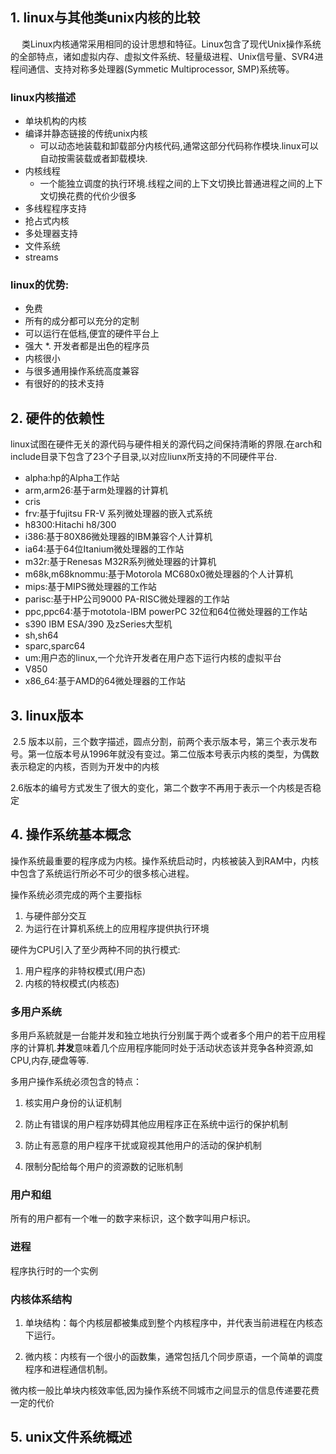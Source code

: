## 1. linux与其他类unix内核的比较

  类Linux内核通常采用相同的设计思想和特征。Linux包含了现代Unix操作系统的全部特点，诸如虚拟内存、虚拟文件系统、轻量级进程、Unix信号量、SVR4进程间通信、支持对称多处理器(Symmetic Multiprocessor, SMP)系统等。

### linux内核描述

* 单块机构的内核
* 编译并静态链接的传统unix内核
  * 可以动态地装载和卸载部分内核代码,通常这部分代码称作模块.linux可以自动按需装载或者卸载模块.
* 内核线程
  * 一个能独立调度的执行环境.线程之间的上下文切换比普通进程之间的上下文切换花费的代价少很多
* 多线程程序支持
* 抢占式内核
* 多处理器支持
* 文件系统
* streams

### linux的优势:

* 免费
* 所有的成分都可以充分的定制
* 可以运行在低档,便宜的硬件平台上
* 强大
*. 开发者都是出色的程序员
* 内核很小
* 与很多通用操作系统高度兼容
* 有很好的的技术支持

## 2. 硬件的依赖性

linux试图在硬件无关的源代码与硬件相关的源代码之间保持清晰的界限.在arch和include目录下包含了23个子目录,以对应liunx所支持的不同硬件平台.

* alpha:hp的Alpha工作站
* arm,arm26:基于arm处理器的计算机
* cris
* frv:基于fujitsu FR-V 系列微处理器的嵌入式系统
* h8300:Hitachi h8/300
* i386:基于80X86微处理器的IBM兼容个人计算机
* ia64:基于64位Itanium微处理器的工作站
* m32r:基于Renesas M32R系列微处理器的计算机
* m68k,m68knommu:基于Motorola MC680x0微处理器的个人计算机
* mips:基于MIPS微处理器的工作站
* parisc:基于HP公司9000 PA-RISC微处理器的工作站
* ppc,ppc64:基于mototola-IBM powerPC 32位和64位微处理器的工作站
* s390 IBM ESA/390 及zSeries大型机
* sh,sh64
* sparc,sparc64
* um:用户态的linux,一个允许开发者在用户态下运行内核的虚拟平台
* V850
* x86_64:基于AMD的64微处理器的工作站

## 3. linux版本

​	2.5 版本以前，三个数字描述，圆点分割，前两个表示版本号，第三个表示发布号。第一位版本号从1996年就没有变过。第二位版本号表示内核的类型，为偶数表示稳定的内核，否则为开发中的内核

​	2.6版本的编号方式发生了很大的变化，第二个数字不再用于表示一个内核是否稳定

## 4. 操作系统基本概念

操作系统最重要的程序成为内核。操作系统启动时，内核被装入到RAM中，内核中包含了系统运行所必不可少的很多核心进程。

操作系统必须完成的两个主要指标

1. 与硬件部分交互
2. 为运行在计算机系统上的应用程序提供执行环境

硬件为CPU引入了至少两种不同的执行模式:

1. 用户程序的非特权模式(用户态)
2. 内核的特权模式(内核态)
### 多用户系统

多用戶系統就是一台能并发和独立地执行分别属于两个或者多个用户的若干应用程序的计算机.**并发**意味着几个应用程序能同时处于活动状态该并竞争各种资源,如CPU,内存,硬盘等等.

多用户操作系统必须包含的特点：

1. 核实用户身份的认证机制

2. 防止有错误的用户程序妨碍其他应用程序正在系统中运行的保护机制

3. 防止有恶意的用户程序干扰或窥视其他用户的活动的保护机制

4. 限制分配给每个用户的资源数的记账机制

### 用户和组

所有的用户都有一个唯一的数字来标识，这个数字叫用户标识。

### 进程

程序执行时的一个实例

### 内核体系结构

1. 单块结构：每个内核层都被集成到整个内核程序中，并代表当前进程在内核态下运行。

2. 微内核：内核有一个很小的函数集，通常包括几个同步原语，一个简单的调度程序和进程通信机制。

微内核一般比单块内核效率低,因为操作系统不同城市之间显示的信息传递要花费一定的代价

## 5. unix文件系统概述






